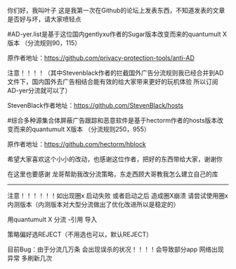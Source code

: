 你们好，我叫叶子 这是我第一次在Github的论坛上发表东西，不知道发表的文章是否好与坏，请大家喷轻点 

#AD-yer.list是基于这位国内gentlyxu作者的Sugar版本改变而来的quantumult X版本 （分流规则90，115）

原作者地址：https://github.com/privacy-protection-tools/anti-AD

注意！！！！（其中Stevenblack作者的拦截国外广告分流规则我已经合并到AD文件下，国内国外去广告相结合能有效的给大家带来更好的玩机体验 
 所以订阅AD-yer分流就可以了）
 
StevenBlack作者地址：https://github.com/StevenBlack/hosts

#综合多种源集合体屏蔽广告跟踪和恶意软件是基于hectorm作者的hosts版本改变而来的quantumult X版本 （分流规则250，955）

原作者地址：https://github.com/hectorm/hblock

希望大家喜欢这个小小的改动，也感谢这位作者，把好的东西带给大家，谢谢你

在这里也要感谢
龙哥帮助我改分流策略，东走西顾大哥教我怎么建立自己的库

---------------------------------------------------
注意！！！！！！如出现圈x 启动失败 或者启动之后 造成圈X崩溃  请尝试使用圈x 内测版本（内测版本对大型分流做出了优化改进所以是稳定的）

用quantumult X  分流 -引用 导入 

策略偏好选REJECT（不用选也可以，默认REJECT）

目前Bug：由于分流几万条 会出现误杀的状况！！！！会导致部分app 网络出现异常 多刷新几次
